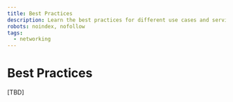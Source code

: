 ```yaml
---
title: Best Practices
description: Learn the best practices for different use cases and service scenarios.
robots: noindex, nofollow
tags:
  - networking
---
```


# Best Practices

[TBD]

